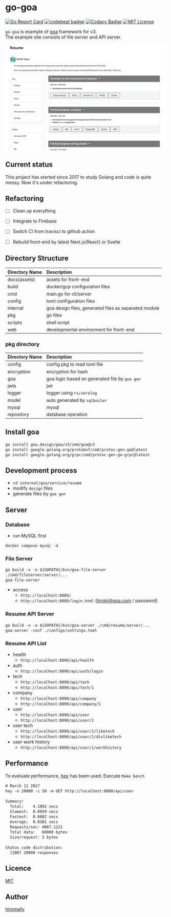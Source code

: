 # go-goa

[![Go Report Card](https://goreportcard.com/badge/github.com/hiromaily/go-goa)](https://goreportcard.com/report/github.com/hiromaily/go-goa)
[![codebeat badge](https://codebeat.co/badges/f2ee2ed0-5588-46f9-a47e-d50633a06739)](https://codebeat.co/projects/github-com-hiromaily-go-goa-master)
[![Codacy Badge](https://api.codacy.com/project/badge/Grade/f207ca57e48e456389341fc41bb06951)](https://www.codacy.com/app/hiromaily2/go-goa?utm_source=github.com&amp;utm_medium=referral&amp;utm_content=hiromaily/go-goa&amp;utm_campaign=Badge_Grade)
[![MIT License](http://img.shields.io/badge/license-MIT-blue.svg?style=flat)](https://raw.githubusercontent.com/hiromaily/go-goa/master/LICENSE)

`go-goa` is example of [goa](https://github.com/goadesign/goa) framework for v3.  
The example site consists of file server and API server.

![Example Resume Site](resume.png "example resume site")

## Current status
This project has started since 2017 to study Golang and code is quite messy.
Now it's under refactoring.


## Refactoring
- [ ] Clean up everything
- [ ] Integrate to Firebase
- [ ] Switch CI from travisci to github action
- [ ] Rebuild front-end by latest Next.js(React) or Svelte


## Directory Structure
| Directory Name | Description                                           |
|:---------------|:------------------------------------------------------|
| docs(assets)   | assets for front-end                                  |
| build          | docker/gcp configuration files                        |
| cmd            | main.go for cli/server                                |
| config         | toml configuration files                              |
| internal       | goa design files, generated files as separated module |
| pkg            | go files                                              |
| scripts        | shell script                                          |
| web            | developmental environment for front-end               |

### pkg directory
| Directory Name | Description                                    |
|:---------------|:-----------------------------------------------|
| config         | config pkg to read toml file                   |
| encryption     | encryption for hash                            |
| goa            | goa logic based on generated file by `goa gen` |
| jwts           | jwt                                            |
| logger         | logger using `rs/zerolog`                      |
| model          | auto generated by `sqlboiler`                  |
| mysql          | mysql                                          |
| repository     | database operation                             |


## Install goa
```
go install goa.design/goa/v3/cmd/goa@v3
go install google.golang.org/protobuf/cmd/protoc-gen-go@latest
go install google.golang.org/grpc/cmd/protoc-gen-go-grpc@latest
```


## Development process
- `cd internal/goa/service/resume`
- modify `design` files
- generate files by `goa gen`


## Server
### Database
- run MySQL first
```
docker compose mysql -d
```

### File Server
```
go build -v -o ${GOPATH}/bin/goa-file-server ./cmd/fileserver/server/...
goa-file-server
```
- access
  - `http://localhost:8080/`
  - `http://localhost:8080/login.html` (hiroki@goa.com / password)

### Resume API Server
```
go build -v -o ${GOPATH}/bin/goa-server ./cmd/resume/server/...
goa-server -conf ./configs/settings.toml
```

### Resume API List
- health
  - `http://localhost:8090/api/health`
- auth
  - `http://localhost:8090/api/auth/login`
- tech
  - `http://localhost:8090/api/tech`
  - `http://localhost:8090/api/tech/1`
- company
  - `http://localhost:8090/api/company`
  - `http://localhost:8090/api/company/1`
- user
  - `http://localhost:8090/api/user`
  - `http://localhost:8090/api/user/1`
- user tech
  - `http://localhost:8090/api/user/1/liketech`
  - `http://localhost:8090/api/user/1/disliketech`
- user work history
  - `http://localhost:8090/api/user/1/workhistory`


## Performance
To eveluate performance, [hey](https://github.com/rakyll/hey) has been used.
Execute `Make bench`

```
# March 12 2017
hey -n 20000 -c 50 -m GET http://localhost:8080/api/user

Summary:
  Total:	4.1092 secs
  Slowest:	0.0939 secs
  Fastest:	0.0002 secs
  Average:	0.0101 secs
  Requests/sec:	4867.1221
  Total data:	60000 bytes
  Size/request:	3 bytes

Status code distribution:
  [200]	20000 responses
```

## Licence
[MIT](https://github.com/hiromaily/go-goa/blob/master/LICENSE)

## Author
[hiromaily](https://github.com/hiromaily)
